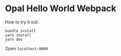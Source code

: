 # Opal Hello World Webpack

How to try it out:

```
bundle install
yarn install
yarn dev
```

Open `localhost:8080`
